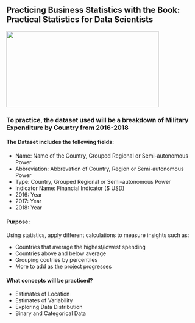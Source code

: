 ## Practicing Business Statistics with the Book: Practical Statistics for Data Scientists

<img src="https://media.giphy.com/media/ohdY5OaQmUmVW/giphy.gif" width="400" height="200"/>

### To practice, the dataset used will be a breakdown of Military Expenditure by Country from 2016-2018

#### The Dataset includes the following fields:

+ Name: Name of the Country, Grouped Regional or Semi-autonomous Power
+ Abbreviation: Abbrevation of Country, Region or Semi-autonomous Power
+ Type: Country, Grouped Regional or Semi-autonomous Power
+ Indicator Name: Financial Indicator ($ USD)
+ 2016: Year 
+ 2017: Year
+ 2018: Year

#### Purpose:

Using statistics, apply different calculations to measure insights such as:

+ Countries that average the highest/lowest spending
+ Countries above and below average
+ Grouping coutries by percentiles
+ More to add as the project progresses

#### What concepts will be practiced?

+ Estimates of Location
+ Estimates of Variability
+ Exploring Data Distribution
+ Binary and Categorical Data

